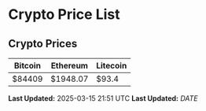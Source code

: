 # Crypto Price List

## Crypto Prices
| Bitcoin | Ethereum | Litecoin |
| ------- | -------- | -------- |
| $84409 | $1948.07 | $93.4 |
**Last Updated:** 2025-03-15 21:51 UTC
**Last Updated:** $DATE$
